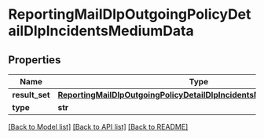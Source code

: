 # ReportingMailDlpOutgoingPolicyDetailDlpIncidentsMediumData

## Properties
Name | Type | Description | Notes
------------ | ------------- | ------------- | -------------
**result_set** | [**ReportingMailDlpOutgoingPolicyDetailDlpIncidentsMediumDataResultSet**](ReportingMailDlpOutgoingPolicyDetailDlpIncidentsMediumDataResultSet.md) |  | [optional] 
**type** | **str** |  | [optional] 

[[Back to Model list]](../README.md#documentation-for-models) [[Back to API list]](../README.md#documentation-for-api-endpoints) [[Back to README]](../README.md)

